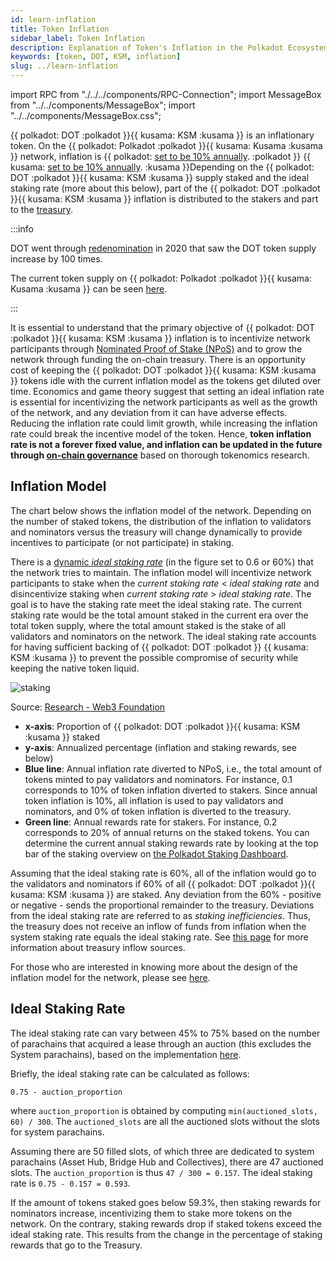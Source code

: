 ```yaml
---
id: learn-inflation
title: Token Inflation
sidebar_label: Token Inflation
description: Explanation of Token's Inflation in the Polkadot Ecosystem.
keywords: [token, DOT, KSM, inflation]
slug: ../learn-inflation
---
```


import RPC from "./../../components/RPC-Connection"; import MessageBox from
"../../components/MessageBox"; import "../../components/MessageBox.css";

<MessageBox message="[A simpler inflation model modifiable by OpenGov and a reduction in DOT inflation are currently being discussed.](https://forum.polkadot.network/t/proposal-for-adjusting-polkadots-inflation-system-reducing-issuance-and-complexity/9157)" />

{{ polkadot: DOT :polkadot }}{{ kusama: KSM :kusama }} is an inflationary token. On the
{{ polkadot: Polkadot :polkadot }}{{ kusama: Kusama :kusama }} network, inflation is
{{ polkadot: [set to be 10% annually](https://github.com/paritytech/polkadot-sdk/blob/756ccc35e93d1a78e3c71a0e67ae4da5f1d09f69/runtime/polkadot/src/lib.rs#L576). :polkadot }}
{{ kusama: [set to be 10% annually](https://github.com/paritytech/polkadot-sdk/blob/756ccc35e93d1a78e3c71a0e67ae4da5f1d09f69/runtime/kusama/src/lib.rs#L535). :kusama }}Depending
on the {{ polkadot: DOT :polkadot }}{{ kusama: KSM :kusama }} supply staked and the ideal staking
rate (more about this below), part of the {{ polkadot: DOT :polkadot }}{{ kusama: KSM :kusama }}
inflation is distributed to the stakers and part to the
[treasury](./learn-polkadot-opengov-treasury.md).

:::info

DOT went through [redenomination](./archive/learn-redenomination.md) in 2020 that saw the DOT token
supply increase by 100 times.

The current token supply on {{ polkadot: Polkadot :polkadot }}{{ kusama: Kusama :kusama }} can be
seen [here](../general/chain-state-values.md#total-issuance).

:::

It is essential to understand that the primary objective of
{{ polkadot: DOT :polkadot }}{{ kusama: KSM :kusama }} inflation is to incentivize network
participants through
[Nominated Proof of Stake (NPoS)](./learn-consensus.md#nominated-proof-of-stake) and to grow the
network through funding the on-chain treasury. There is an opportunity cost of keeping the
{{ polkadot: DOT :polkadot }}{{ kusama: KSM :kusama }} tokens idle with the current inflation model
as the tokens get diluted over time. Economics and game theory suggest that setting an ideal
inflation rate is essential for incentivizing the network participants as well as the growth of the
network, and any deviation from it can have adverse effects. Reducing the inflation rate could limit
growth, while increasing the inflation rate could break the incentive model of the token. Hence,
**token inflation rate is not a forever fixed value, and inflation can be updated in the future
through [on-chain governance](./learn-polkadot-opengov.md)** based on thorough tokenomics research.

## Inflation Model

The chart below shows the inflation model of the network. Depending on the number of staked tokens,
the distribution of the inflation to validators and nominators versus the treasury will change
dynamically to provide incentives to participate (or not participate) in staking.

There is a [dynamic _ideal staking rate_](#ideal-staking-rate) (in the figure set to 0.6 or 60%)
that the network tries to maintain. The inflation model will incentivize network participants to
stake when the _current staking rate_ < _ideal staking rate_ and disincentivize staking when
_current staking rate_ > _ideal staking rate_. The goal is to have the staking rate meet the ideal
staking rate. The current staking rate would be the total amount staked in the current era over the
total token supply, where the total amount staked is the stake of all validators and nominators on
the network. The ideal staking rate accounts for having sufficient backing of
{{ polkadot: DOT :polkadot }} {{ kusama: KSM :kusama }} to prevent the possible compromise of
security while keeping the native token liquid.

![staking](../assets/rewards-inflation.png)

<p style={{textAlign:"center"}}>Source: <a href="https://research.web3.foundation/Polkadot/overview/token-economics">Research - Web3 Foundation</a></p>

- **x-axis**: Proportion of {{ polkadot: DOT :polkadot }}{{ kusama: KSM :kusama }} staked
- **y-axis**: Annualized percentage (inflation and staking rewards, see below)
- **Blue line**: Annual inflation rate diverted to NPoS, i.e., the total amount of tokens minted to
  pay validators and nominators. For instance, 0.1 corresponds to 10% of token inflation diverted to
  stakers. Since annual token inflation is 10%, all inflation is used to pay validators and
  nominators, and 0% of token inflation is diverted to the treasury.
- **Green line**: Annual rewards rate for stakers. For instance, 0.2 corresponds to 20% of annual
  returns on the staked tokens. You can determine the current annual staking rewards rate by looking
  at the top bar of the staking overview on
  [the Polkadot Staking Dashboard](https://staking.polkadot.cloud/#/overview).

Assuming that the ideal staking rate is 60%, all of the inflation would go to the validators and
nominators if 60% of all {{ polkadot: DOT :polkadot }}{{ kusama: KSM :kusama }} are staked. Any
deviation from the 60% - positive or negative - sends the proportional remainder to the treasury.
Deviations from the ideal staking rate are referred to as _staking inefficiencies_. Thus, the
treasury does not receive an inflow of funds from inflation when the system staking rate equals the
ideal staking rate. See [this page](./learn-polkadot-opengov-treasury.md) for more information about
treasury inflow sources.

For those who are interested in knowing more about the design of the inflation model for the
network, please see [here](https://research.web3.foundation/Polkadot/overview/token-economics).

## Ideal Staking Rate

The ideal staking rate can vary between 45% to 75% based on the number of parachains that acquired a
lease through an auction (this excludes the System parachains), based on the implementation
[here](https://github.com/paritytech/polkadot-sdk/blob/cd901764a52edc04a6d22bea3a526def593ab2a7/polkadot/runtime/common/src/impls.rs#L80).

Briefly, the ideal staking rate can be calculated as follows:

`0.75 - auction_proportion`

where `auction_proportion` is obtained by computing `min(auctioned_slots, 60) / 300`. The
`auctioned_slots` are all the auctioned slots without the slots for system parachains.

Assuming there are 50 filled slots, of which three are dedicated to system parachains (Asset Hub,
Bridge Hub and Collectives), there are 47 auctioned slots. The `auction_proportion` is thus
`47 / 300 = 0.157`. The ideal staking rate is `0.75 - 0.157 = 0.593`.

If the amount of tokens staked goes below 59.3%, then staking rewards for nominators increase,
incentivizing them to stake more tokens on the network. On the contrary, staking rewards drop if
staked tokens exceed the ideal staking rate. This results from the change in the percentage of
staking rewards that go to the Treasury.
